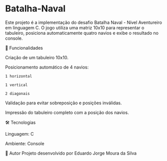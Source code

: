 # Batalha-Naval
Este projeto é a implementação do desafio Batalha Naval - Nível Aventureiro em linguagem C. O jogo utiliza uma matriz 10x10 para representar o tabuleiro, posiciona automaticamente quatro navios e exibe o resultado no console.


🎯 Funcionalidades

  Criação de um tabuleiro 10x10.
  
  Posicionamento automático de 4 navios:
  
    1 horizontal
  
    1 vertical
  
    2 diagonais
  
  Validação para evitar sobreposição e posições inválidas.
  
  Impressão do tabuleiro completo com a posição dos navios.

🛠️ Tecnologias

  Linguagem: C
  
  Ambiente: Console

📌 Autor
  Projeto desenvolvido por Eduardo Jorge Moura da Silva
